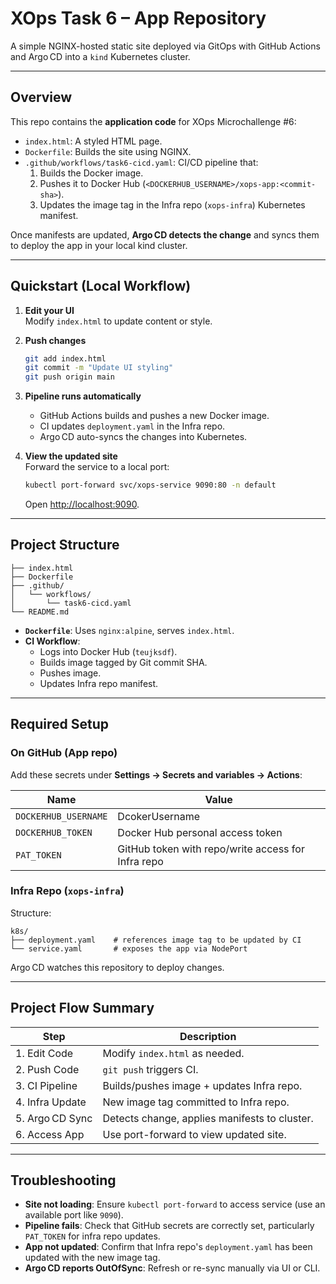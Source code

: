 # XOps Task 6 – App Repository

A simple NGINX-hosted static site deployed via GitOps with GitHub Actions and Argo CD into a `kind` Kubernetes cluster.

---

##  Overview

This repo contains the **application code** for XOps Microchallenge #6:
- `index.html`: A styled HTML page.
- `Dockerfile`: Builds the site using NGINX.
- `.github/workflows/task6-cicd.yaml`: CI/CD pipeline that:
  1. Builds the Docker image.
  2. Pushes it to Docker Hub (`<DOCKERHUB_USERNAME>/xops-app:<commit-sha>`).
  3. Updates the image tag in the Infra repo (`xops-infra`) Kubernetes manifest.

Once manifests are updated, **Argo CD detects the change** and syncs them to deploy the app in your local kind cluster.

---

##  Quickstart (Local Workflow)

1. **Edit your UI**  
   Modify `index.html` to update content or style.

2. **Push changes**  
   ```bash
   git add index.html
   git commit -m "Update UI styling"
   git push origin main
   ```

3. **Pipeline runs automatically**  
   - GitHub Actions builds and pushes a new Docker image.
   - CI updates `deployment.yaml` in the Infra repo.
   - Argo CD auto-syncs the changes into Kubernetes.

4. **View the updated site**  
   Forward the service to a local port:
   ```bash
   kubectl port-forward svc/xops-service 9090:80 -n default
   ```
   Open [http://localhost:9090](http://localhost:9090).

---

##  Project Structure

```
├── index.html
├── Dockerfile
├── .github/
│   └── workflows/
│       └── task6-cicd.yaml
└── README.md
```

- **`Dockerfile`**: Uses `nginx:alpine`, serves `index.html`.
- **CI Workflow**:
  - Logs into Docker Hub (`teujksdf`).
  - Builds image tagged by Git commit SHA.
  - Pushes image.
  - Updates Infra repo manifest.

---

##  Required Setup

### On GitHub (App repo)
Add these secrets under **Settings → Secrets and variables → Actions**:

| Name              | Value                                     |
|------------------|-------------------------------------------|
| `DOCKERHUB_USERNAME` | DcokerUsername                            |
| `DOCKERHUB_TOKEN`    | Docker Hub personal access token      |
| `PAT_TOKEN`          | GitHub token with repo/write access for Infra repo |

### Infra Repo (`xops-infra`)
Structure:
```
k8s/
├── deployment.yaml    # references image tag to be updated by CI
└── service.yaml       # exposes the app via NodePort
```
Argo CD watches this repository to deploy changes.

---

##  Project Flow Summary

| Step | Description |
|------|-------------|
| 1. Edit Code | Modify `index.html` as needed. |
| 2. Push Code | `git push` triggers CI. |
| 3. CI Pipeline | Builds/pushes image + updates Infra repo. |
| 4. Infra Update | New image tag committed to Infra repo. |
| 5. Argo CD Sync | Detects change, applies manifests to cluster. |
| 6. Access App | Use port-forward to view updated site. |

---

##  Troubleshooting

- **Site not loading**: Ensure `kubectl port-forward` to access service (use an available port like `9090`).
- **Pipeline fails**: Check that GitHub secrets are correctly set, particularly `PAT_TOKEN` for infra repo updates.
- **App not updated**: Confirm that Infra repo's `deployment.yaml` has been updated with the new image tag.
- **Argo CD reports OutOfSync**: Refresh or re-sync manually via UI or CLI.


